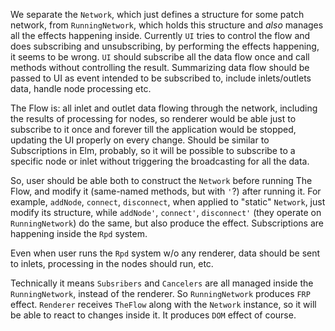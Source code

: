 We separate the `Network`, which just defines a structure for some patch network, from `RunningNetwork`, which holds this structure and _also_ manages all the effects happening inside.
Currently `UI` tries to control the flow and does subscribing and unsubscribing, by performing the effects happening, it seems to be wrong. `UI` should subscribe all the data flow once and call methods without controlling the result. Summarizing data flow should be passed to UI as event intended to be subscribed to, include inlets/outlets data, handle node processing etc.

The Flow is: all inlet and outlet data flowing through the network, including the results of processing for nodes, so renderer would be able just to subscribe to it once and forever till the application would be stopped, updating the UI properly on every change. Should be similar to Subscriptions in Elm, probably, so it will be possible to subscribe to a specific node or inlet without triggering the broadcasting for all the data.

So, user should be able both to construct the `Network` before running The Flow, and modify it (same-named methods, but with `'`?) after running it. For example, `addNode`, `connect`, `disconnect`, when applied to "static" `Network`, just modify its structure, while `addNode'`, `connect'`, `disconnect'` (they operate on `RunningNetwork`) do the same, but also produce the effect. Subscriptions are happening inside the `Rpd` system.

Even when user runs the `Rpd` system w/o any renderer, data should be sent to inlets, processing in the nodes should run, etc.

Technically it means `Subsribers` and `Cancelers` are all managed inside the `RunningNetwork`, instead of the renderer. So `RunningNetwork` produces `FRP` effect. `Renderer` receives `TheFlow` along with the `Network` instance, so it will be able to react to changes inside it. It produces `DOM` effect of course.

